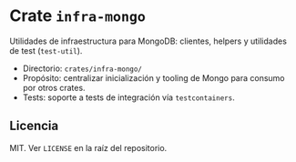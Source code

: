 # Crate `infra-mongo`

Utilidades de infraestructura para MongoDB: clientes, helpers y utilidades de test (`test-util`).

- Directorio: `crates/infra-mongo/`
- Propósito: centralizar inicialización y tooling de Mongo para consumo por otros crates.
- Tests: soporte a tests de integración vía `testcontainers`.

## Licencia

MIT. Ver `LICENSE` en la raíz del repositorio.
